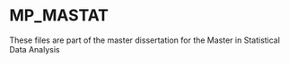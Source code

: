 # MP_MASTAT

These files are part of the master dissertation for the Master in Statistical Data Analysis
